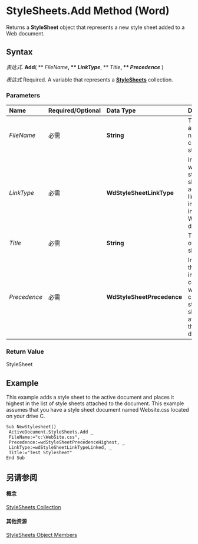 
# StyleSheets.Add Method (Word)

Returns a  **StyleSheet** object that represents a new style sheet added to a Web document.


## Syntax

 _表达式_. **Add**( ** _FileName_**, ** _LinkType_**, ** _Title_**, ** _Precedence_** )

 _表达式_ Required. A variable that represents a **[StyleSheets](4b3da354-38a6-5758-3080-82a940b668c9.md)** collection.


### Parameters



|**Name**|**Required/Optional**|**Data Type**|**Description**|
|:-----|:-----|:-----|:-----|
| _FileName_|必需|**String**|The path and file name of the cascading style sheet.|
| _LinkType_|必需|**WdStyleSheetLinkType**|Indicates whether the style sheet should be added as a link or imported into the Web document.|
| _Title_|必需|**String**|The name of the style sheet.|
| _Precedence_|必需|**WdStyleSheetPrecedence**|Indicates the level of importance compared with other cascading style sheets attached to the Web document.|

### Return Value

StyleSheet


## Example

This example adds a style sheet to the active document and places it highest in the list of style sheets attached to the document. This example assumes that you have a style sheet document named Website.css located on your drive C.


```
Sub NewStylesheet() 
 ActiveDocument.StyleSheets.Add _ 
 FileName:="c:\WebSite.css", _ 
 Precedence:=wdStyleSheetPrecedenceHighest, _ 
 LinkType:=wdStyleSheetLinkTypeLinked, _ 
 Title:="Test Stylesheet" 
End Sub
```


## 另请参阅


#### 概念


[StyleSheets Collection](4b3da354-38a6-5758-3080-82a940b668c9.md)
#### 其他资源


[StyleSheets Object Members](http://msdn.microsoft.com/library/113d2c01-0ac9-6c2e-811d-12ffce8601a8%28Office.15%29.aspx)